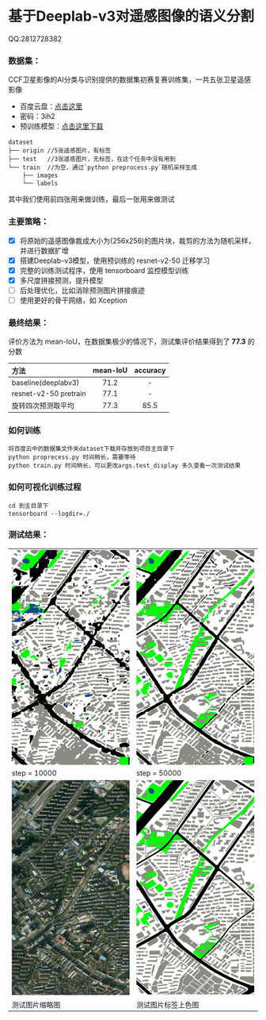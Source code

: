 # 基于Deeplab-v3对遥感图像的语义分割
QQ:2812728382

### 数据集：
CCF卫星影像的AI分类与识别提供的数据集初赛复赛训练集，一共五张卫星遥感影像
* 百度云盘：[点击这里](https://pan.baidu.com/s/1LWBMklOr39yI7fYRQ185Og)  
* 密码：3ih2
* 预训练模型：[点击这里下载](http://download.tensorflow.org/models/resnet_v2_50_2017_04_14.tar.gz)  

```
dataset
├── origin //5张遥感图片，有标签
├── test   //3张遥感图片，无标签，在这个任务中没有用到
└── train  //为空，通过`python preprocess.py`随机采样生成
    ├── images       
    └── labels
```     
其中我们使用前四张用来做训练，最后一张用来做测试

### 主要策略：
- [x] 将原始的遥感图像裁成大小为(256x256)的图片块，裁剪的方法为随机采样，并进行数据扩增
- [x] 搭建Deeplab-v3模型，使用预训练的 resnet-v2-50 迁移学习
- [x] 完整的训练测试程序，使用 tensorboard 监控模型训练
- [x] 多尺度拼接预测，提升模型
- [ ] 后处理优化，比如消除预测图片拼接痕迹
- [ ] 使用更好的骨干网络，如 Xception

### 最终结果：
评价方法为 mean-IoU，在数据集极少的情况下，测试集评价结果得到了 **77.3** 的分数

| 方法 | mean-IoU | accuracy |
| :-----| :----: |  :----: |
| baseline(deeplabv3) | 71.2 | - |
| resnet-v2-50 pretrain | 77.1 | - |
| 旋转四次预测取平均 | 77.3 | 85.5 |

    
### 如何训练
```
将百度云中的数据集文件夹dataset下载并存放到项目主目录下
python proprecess.py 时间稍长，需要等待
python train.py 时间稍长，可以更改args.test_display 多久查看一次测试结果
```

### 如何可视化训练过程
```
cd 到主目录下
tensorboard --logdir=./
```

### 测试结果： 
<table border=0>
<tr>
    <td><img src="/images/step_10000.png" border=0 margin=1 width=512></td>
    <td><img src="/images/step_50000.png" border=0 margin=1 width=512></td>
</tr>
<tr>
    <td>step = 10000</td>
    <td>step = 50000</td>
</tr>
<tr>
    <td><img src="images/5_view.png" border=0 margin=1 width=512></td>
    <td><img src="images/5_color.png" border=0 margin=1 width=512></td>
</tr>
<tr>
    <td>测试图片缩略图</td>
    <td>测试图片标签上色图</td>
</tr>
</table>
